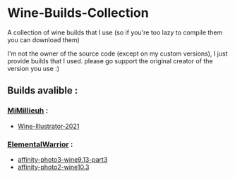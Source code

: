 # Wine-Builds-Collection
A collection of wine builds that I use (so if you're too lazy to compile them you can download them)

I'm not the owner of the source code (except on my custom versions), I just provide builds that I used. please go support the original creator of the version you use :) 

## Builds avalible :

### **[MiMillieuh](https://github.com/MiMillieuh/) :**

- [Wine-Illustrator-2021](https://github.com/MiMillieuh/Wine-Builds-Collection/releases/download/1.0.0/MiMillieuh-wine-illustrator-custom.zip)

### **[ElementalWarrior](https://gitlab.winehq.org/ElementalWarrior/) :** 

- [affinity-photo3-wine9.13-part3](https://github.com/MiMillieuh/Wine-Builds-Collection/releases/download/1.0.0/ElementalWarrior-9.3.zip)
- [affinity-photo2-wine10.3](https://github.com/MiMillieuh/Wine-Builds-Collection/releases/download/1.0.0/ElementalWarrior-10.3.zip)
